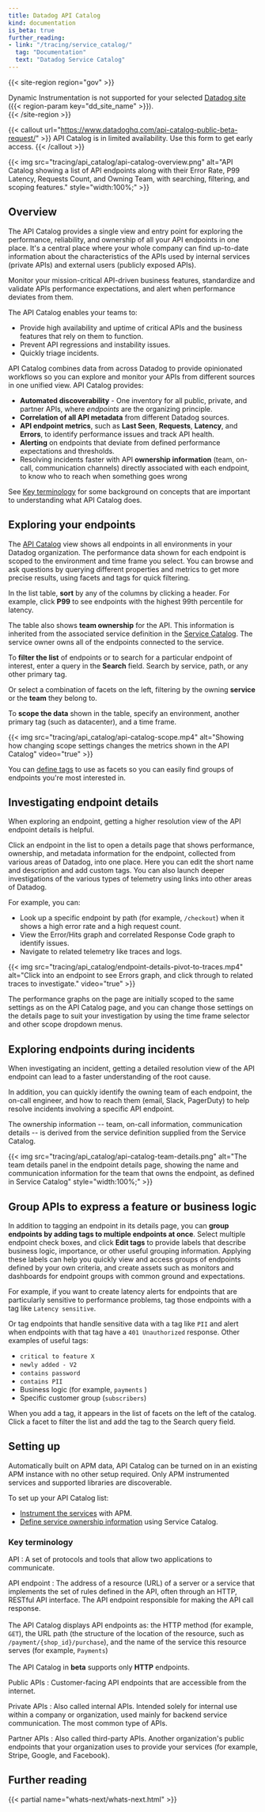 ```yaml
---
title: Datadog API Catalog
kind: documentation
is_beta: true
further_reading:
- link: "/tracing/service_catalog/"
  tag: "Documentation"
  text: "Datadog Service Catalog"
---
```


{{< site-region region="gov" >}}
<div class="alert alert-warning">Dynamic Instrumentation is not supported for your selected <a href="/getting_started/site">Datadog site</a> ({{< region-param key="dd_site_name" >}}).</div>
{{< /site-region >}}

{{< callout url="https://www.datadoghq.com/api-catalog-public-beta-request/" >}}
API Catalog is in limited availability. Use this form to get early access. 
{{< /callout >}} 

{{< img src="tracing/api_catalog/api-catalog-overview.png" alt="API Catalog showing a list of API endpoints along with their Error Rate, P99 Latency, Requests Count, and Owning Team, with searching, filtering, and scoping features." style="width:100%;" >}}

## Overview

The API Catalog provides a single view and entry point for exploring the performance, reliability, and ownership of all your API endpoints in one place. It's a central place where your whole company can find up-to-date information about the characteristics of the APIs used by internal services (private APIs) and external users (publicly exposed APIs). 

Monitor your mission-critical API-driven business features, standardize and validate APIs performance expectations, and alert when performance deviates from them.

The API Catalog enables your teams to:
- Provide high availability and uptime of critical APIs and the business features that rely on them to function.
- Prevent API regressions and instability issues.
- Quickly triage incidents.

API Catalog combines data from across Datadog to provide opinionated workflows so you can explore and monitor your APIs from different sources in one unified view. API Catalog provides:

- **Automated discoverability** - One inventory for all public, private, and partner APIs, where _endpoints_ are the organizing principle.
- **Correlation of all API metadata** from different Datadog sources.
- **API endpoint metrics**, such as **Last Seen**, **Requests**, **Latency**, and **Errors**, to identify performance issues and track API health.
- **Alerting** on endpoints that deviate from defined performance expectations and thresholds.
- Resolving incidents faster with API **ownership information** (team, on-call, communication channels) directly associated with each endpoint, to know who to reach when something goes wrong

<div class="alert alert-info">See <a href="#key-terminology">Key terminology</a> for some background on concepts that are important to understanding what API Catalog does.</div>

## Exploring your endpoints

The [API Catalog][1] view shows all endpoints in all environments in your Datadog organization. The performance data shown for each endpoint is scoped to the environment and time frame you select. You can browse and ask questions by querying different properties and metrics to get more precise results, using facets and tags for quick filtering.

In the list table, **sort** by any of the columns by clicking a header. For example, click **P99** to see endpoints with the highest 99th percentile for latency.

The table also shows **team ownership** for the API. This information is inherited from the associated service definition in the [Service Catalog][2]. The service owner owns all of the endpoints connected to the service.

To **filter the list** of endpoints or to search for a particular endpoint of interest, enter a query in the **Search** field. Search by service, path, or any other primary tag. 

Or select a combination of facets on the left, filtering by the owning **service** or the **team** they belong to.

To **scope the data** shown in the table, specify an environment, another primary tag (such as datacenter), and a time frame.

{{< img src="tracing/api_catalog/api-catalog-scope.mp4" alt="Showing how changing scope settings changes the metrics shown in the API Catalog" video="true" >}}

You can [define tags](#group-apis-to-express-a-feature-or-business-logic) to use as facets so you can easily find groups of endpoints you're most interested in.



## Investigating endpoint details

When exploring an endpoint, getting a higher resolution view of the API endpoint details is helpful.

Click an endpoint in the list to open a details page that shows performance, ownership, and metadata information for the endpoint, collected from various areas of Datadog, into one place. Here you can edit the short name and description and add custom tags. You can also launch deeper investigations of the various types of telemetry using links into other areas of Datadog. 

For example, you can:
- Look up a specific endpoint by path (for example, `/checkout`) when it shows a high error rate and a high request count.
- View the Error/Hits graph and correlated Response Code graph to identify issues.
- Navigate to related telemetry like traces and logs.

{{< img src="tracing/api_catalog/endpoint-details-pivot-to-traces.mp4" alt="Click into an endpoint to see Errors graph, and click through to related traces to investigate." video="true" >}}

The performance graphs on the page are initially scoped to the same settings as on the API Catalog page, and you can change those settings on the details page to suit your investigation by using the time frame selector and other scope dropdown menus. 


## Exploring endpoints during incidents

When investigating an incident, getting a detailed resolution view of the API endpoint can lead to a faster understanding of the root cause.

In addition, you can quickly identify the owning team of each endpoint, the on-call engineer, and how to reach them (email, Slack, PagerDuty) to help resolve incidents involving a specific API endpoint.

The ownership information -- team, on-call information, communication details -- is derived from the service definition supplied from the Service Catalog.

{{< img src="tracing/api_catalog/api-catalog-team-details.png" alt="The team details panel in the endpoint details page, showing the name and communication information for the team that owns the endpoint, as defined in Service Catalog" style="width:100%;" >}}

## Group APIs to express a feature or business logic

In addition to tagging an endpoint in its details page, you can **group endpoints by adding tags to multiple endpoints at once**. Select multiple endpoint check boxes, and click **Edit tags** to provide labels that describe business logic, importance, or other useful grouping information. Applying these labels can help you quickly view and access groups of endpoints defined by your own criteria, and create assets such as monitors and dashboards for endpoint groups with common ground and expectations.

For example, if you want to create latency alerts for endpoints that are particularly sensitive to performance problems, tag those endpoints with a tag like `Latency sensitive`. 

<!-- screen cap of making the "Latency sensitive" group tktk  -->

Or tag endpoints that handle sensitive data with a tag like `PII` and alert when endpoints with that tag have a `401 Unauthorized` response. Other examples of useful tags:

- `critical to feature X`
- `newly added - V2`
- `contains password`
- `contains PII`
- Business logic (for example, `payments` )
- Specific customer group (`subscribers`)

When you add a tag, it appears in the list of facets on the left of the catalog. Click a facet to filter the list and add the tag to the Search query field.


## Setting up

Automatically built on APM data, API Catalog can be turned on in an existing APM instance with no other setup required. Only APM instrumented services and supported libraries are discoverable. 

To set up your API Catalog list:
- [Instrument the services][3] with APM. 
- [Define service ownership information][2] using Service Catalog.

### Key terminology

API
: A set of protocols and tools that allow two applications to communicate.

API endpoint
: The address of a resource (URL) of a server or a service that implements the set of rules defined in the API, often through an HTTP, RESTful API interface. The API endpoint responsible for making the API call response.<br /><br/>
The API Catalog displays API endpoints as: the HTTP method (for example, `GET`), the URL path (the structure of the location of the resource, such as `/payment/{shop_id}/purchase`), and the name of the service this resource serves (for example, `Payments`)<br /><br/>
The API Catalog in **beta** supports only **HTTP** endpoints. 

Public APIs
: Customer-facing API endpoints that are accessible from the internet.

Private APIs
: Also called internal APIs. Intended solely for internal use within a company or organization, used mainly for backend service communication. The most common type of APIs.

Partner APIs
: Also called third-party APIs. Another organization's public endpoints that your organization uses to provide your services (for example, Stripe, Google, and Facebook).

## Further reading

{{< partial name="whats-next/whats-next.html" >}}

[1]: https://app.datadoghq.com/apis/catalog
[2]: /tracing/service_catalog/
[3]: /tracing/trace_collection/
